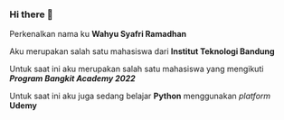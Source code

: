 ### Hi there 👋

Perkenalkan nama ku **Wahyu Syafri Ramadhan**  

Aku merupakan salah satu mahasiswa dari **Institut Teknologi Bandung**  

Untuk saat ini aku merupakan salah satu mahasiswa yang mengikuti ***Program Bangkit Academy 2022***

Untuk saat ini aku juga sedang belajar **Python** menggunakan *platform* **Udemy**

<!--
**wahyusr21/wahyusr21** is a ✨ _special_ ✨ repository because its `README.md` (this file) appears on your GitHub profile.

Here are some ideas to get you started:

- 🔭 I’m currently working on ...
- 🌱 I’m currently learning ...
- 👯 I’m looking to collaborate on ...
- 🤔 I’m looking for help with ...
- 💬 Ask me about ...
- 📫 How to reach me: ...
- 😄 Pronouns: ...
- ⚡ Fun fact: ...
-->
